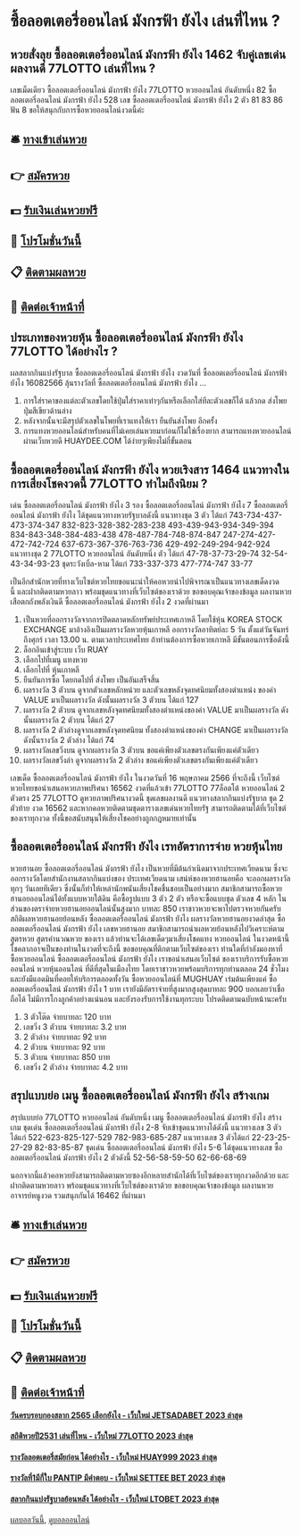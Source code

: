 # ซื้อลอตเตอรี่ออนไลน์ มังกรฟ้า ยังไง เล่นที่ไหน ?
## หวยสั่งลุย ซื้อลอตเตอรี่ออนไลน์ มังกรฟ้า ยังไง 1462 จับคู่เลขเด่นผลงานดี 77LOTTO เล่นที่ไหน ?
เลขเม็ดเดียว ซื้อลอตเตอรี่ออนไลน์ มังกรฟ้า ยังไง 77LOTTO หวยออนไลน์ อันดับหนึ่ง 82 ซื้อลอตเตอรี่ออนไลน์ มังกรฟ้า ยังไง 528
เลข ซื้อลอตเตอรี่ออนไลน์ มังกรฟ้า ยังไง 2 ตัว 81 83 86
ฟัน 8
ขอให้สนุกกับการซื้อหวยออนไลน์งวดนี้ค่ะ

## 🛎 [ทางเข้าเล่นหวย](https://bit.ly/3BG5bNw)
## 👉 [สมัครหวย](https://bit.ly/3BG5bNw)
## 💵 [รับเงินเล่นหวยฟรี](https://bit.ly/3C3mvgS)
## 👑 [โปรโมชั่นวันนี้](https://bit.ly/3C3mvgS)
## 📋 [ติดตามผลหวย](https://bit.ly/3C3mvgS)
## 📱 [ติดต่อเจ้าหน้าที่](https://bit.ly/3C3mvgS)

## ประเภทของหวยหุ้น ซื้อลอตเตอรี่ออนไลน์ มังกรฟ้า ยังไง 77LOTTO ได้อย่างไร ?
ผลสลากกินแบ่งรัฐบาล ซื้อลอตเตอรี่ออนไลน์ มังกรฟ้า ยังไง งวดวันที่ ซื้อลอตเตอรี่ออนไลน์ มังกรฟ้า ยังไง 16082566 ลุ้นรางวัลที่ ซื้อลอตเตอรี่ออนไลน์ มังกรฟ้า ยังไง …
1. การใส่ราคาของแต่ละตัวเลขโดยใช้ปุ่มใส่ราคาเท่าๆกันหรือเลือกใส่ทีละตัวเลขก็ได้ แล้วกด ส่งโพย ปุ่มสีเขียวด้านล่าง
2. หลังจากนั้นจะมีสรุปตัวเลขในโพยที่เราแทงให้เรา ยืนยันส่งโพย อีกครั้ง
3. การแทงหวยออนไลน์สำหรับคนที่ไม่เคยเล่นหวยมาก่อนก็ไม่ใช่เรื่องยาก สามารถแทงหวยออนไลน์ผ่านเว็บหวยดี HUAYDEE.COM ได้ง่ายๆเพียงไม่กี่ขั้นตอน

## ซื้อลอตเตอรี่ออนไลน์ มังกรฟ้า ยังไง หวยเริงสาร 1464 แนวทางในการเสี่ยงโชคงวดนี้ 77LOTTO ทำไมถึงนิยม ?
เด่น ซื้อลอตเตอรี่ออนไลน์ มังกรฟ้า ยังไง 3 รอง ซื้อลอตเตอรี่ออนไลน์ มังกรฟ้า ยังไง 7 ซื้อลอตเตอรี่ออนไลน์ มังกรฟ้า ยังไง ได้ชุดแนวทางหวยรัฐบาลดังนี้
แนวทางชุด 3 ตัว ได้แก่
743-734-437-473-374-347
832-823-328-382-283-238
493-439-943-934-349-394
834-843-348-384-483-438
478-487-784-748-874-847
247-274-427-472-742-724
637-673-367-376-763-736
429-492-249-294-942-924
แนวทางชุด 2 77LOTTO หวยออนไลน์ อันดับหนึ่ง ตัว ได้แก่
47-78-37-73-29-74
32-54-43-34-93-23
ชุดระวังเบิ้ล-หาม ได้แก่
733-337-373
477-774-747
33-77

เป็นอีกสำนักหวยที่ทางเว็บไซต์หวยไทยขอแนะนำให้คอหวยนำไปพิจารณาเป็นแนวทางเลขเด็ดงวดนี้ และฝากติดตามหวยลาว พร้อมชุดแนวทางที่เว็บไซต์ของเราด้วย
ขอขอบคุณเจ้าของข้อมูล
ผลงานหวยเสือตกถังพลังเงินดี ซื้อลอตเตอรี่ออนไลน์ มังกรฟ้า ยังไง 2 งวดที่ผ่านมา
1. เป็นหวยที่ออกรางวัลจากการปิดตลาดหลักทรัพย์ประเทศเกาหลี โดยใช้หุ้น KOREA STOCK EXCHANGE มาอ้างอิงเป็นผลรางวัลหวยหุ้นเกาหลี ออกรางวัลอาทิตย์ละ 5 วัน ตั้งแต่วันจันทร์ ถึงศุกร์ เวลา 13.00 น. ตามเวลาประเทศไทย ถ้าท่านต้องการซื้อหวยเกาหลี มีขั้นตอนการซื้อดังนี้
2. ล็อกอินเข้าสู่ระบบ เว็บ RUAY
3. เลือกไปที่เมนู แทงหวย
4. เลือกไปที่ หุ้นเกาหลี
5. ยืนยันการซื้อ โดยกดไปที่ ส่งโพย เป็นอันเสร็จสิ้น
6. ผลรางวัล 3 ตัวบน ดูจากตัวเลขหลักหน่วย และตัวเลขหลังจุดทศนิยมทั้งสองตำแหน่ง ของค่า VALUE มาเป็นผลรางวัล ดังนั้นผลรางวัล 3 ตัวบน ได้แก่ 127
7. ผลรางวัล 2 ตัวบน ดูจากเลขหลังจุดทศนิยมทั้งสองตำแหน่งของค่า VALUE มาเป็นผลรางวัล ดังนั้นผลรางวัล 2 ตัวบน ได้แก่ 27
8. ผลรางวัล 2 ตัวล่างดูจากเลขหลังจุดทศนิยม ทั้งสองตำแหน่งของค่า CHANGE มาเป็นผลรางวัล ดังนั้นรางวัล 2 ตัวล่าง ได้แก่ 74
9. ผลรางวัลเลขวิ่งบน ดูจากผลรางวัล 3 ตัวบน ขอแค่เพียงตัวเลขตรงกันเพียงแค่ตัวเดียว
10. ผลรางวัลเลขวิ่งล่า ดูจากผลรางวัล 2 ตัวล่าง ขอแค่เพียงตัวเลขตรงกันเพียงแค่ตัวเดียว

เลขเด็ด ซื้อลอตเตอรี่ออนไลน์ มังกรฟ้า ยังไง ในงวดวันที่ 16 พฤษภาคม 2566 ที่จะถึงนี้ เว็บไซต์หวยไทยขอนำเสนอหวยภาพปริศนา 16562 งวดที่แล้วเข้า 77LOTTO 77ล็อตโต้ หวยออนไลน์ 2 ตัวตรง 25 77LOTTO ดูหวยภาพปริศนางวดนี้ ชุดเลขผลงานดี แนวทางสลากกินแบ่งรัฐบาล ชุด 2 ตัวท้าย งวด 16562 และหากคอหวยติดตามชุดตารางเลขเด่นหวยไทยรัฐ สามารถติดตามได้ที่เว็บไซต์ของเราทุกงวด ทั้งนี้ขอสนับสนุนให้เสี่ยงโชคอย่างถูกกฎหมายเท่านั้น

## ซื้อลอตเตอรี่ออนไลน์ มังกรฟ้า ยังไง เรทอัตราการจ่าย หวยหุ้นไทย
หวยฮานอย ซื้อลอตเตอรี่ออนไลน์ มังกรฟ้า ยังไง เป็นหวยที่มีต้นกำเนิดมาจากประเทศเวียดนาม ซึ่งจะออกรางวัลโดยสำนักงานสลากกินแบ่งของ ประเทศเวียดนาม เสน่ห์ของหวยฮานอยคือ จะออกผลรางวัลทุกๆ วันเลยทีเดียว ซึ่งนั้นก็ทำให้เหล่านักพนันเสี่ยงโชคชื่นชอบเป็นอย่างมาก สมาชิกสามารถซื้อหวยฮานอยออนไลน์ได้ทั้งแบบหวยใต้ดิน คือซื้อรูปแบบ 3 ตัว 2 ตัว หรือจะซื้อแบบชุด ตัวเลข 4 หลัก ในส่วนของตราจ่ายหวยฮานอยออนไลน์นั้นสูงมาก บาทละ 850 เราชาวหวยจะพาไปตรวจหวยกันครับ
สถิติผลหวยฮานอยย้อนหลัง ซื้อลอตเตอรี่ออนไลน์ มังกรฟ้า ยังไง ผลรางวัลหวยฮานอยงวดล่าสุด ซื้อลอตเตอรี่ออนไลน์ มังกรฟ้า ยังไง เลขหวยฮานอย สมาชิกสามารถนำผลหวยย้อนหลังไปวิเคราะห์ตามสูตรหวย สูตรคำนวณหวย ของเรา แล้วท่านจะได้เลขเด็ดๆมาเสี่ยงโชคแทง หวยออนไลน์ ในงวดหน้านี้ โชคลาภอาจเป็นของท่านในงวดที่จะถึงนี้ ขอขอบคุณที่ติกตามเว็บไซต์ของเรา
ท่านใดที่กำลังมองหาที่ ซื้อหวยออนไลน์ ซื้อลอตเตอรี่ออนไลน์ มังกรฟ้า ยังไง เราขอนำเสนอเว็บไซต์ ของเราบริการรับซื้อหวยออนไลน์ หวยหุ้นออนไลน์ ที่ดีที่สุดในเมืองไทย โดยเราชาวหวยพร้อมบริการทุกท่านตลอด 24 ชั่วโมง และยังมีแอดมินที่คอยให้บริการตลอดทั้งวัน ซื้อหวยออนไลน์ที่ MUGHUAY เร่มต้นเพียงแค่ ซื้อลอตเตอรี่ออนไลน์ มังกรฟ้า ยังไง 1 บาท เรายังมีอัตราจ่ายที่สูงมากสูงสุดบาทละ 900 บอกเลยว่าเชื่อถือได้ ไม่มีการโกงลูกค้าอย่างแน่นอน และยังรองรับการใช้งานทุกระบบ โปรดติดตามฉบับหน้านะครับ
1. 3 ตัวโต๊ด จ่ายบาทละ 120 บาท
2. เลขวิ่ง 3 ตัวบน จ่ายบาทละ 3.2 บาท
3. 2 ตัวล่าง จ่ายบาทละ 92 บาท
4. 2 ตัวบน จ่ายบาทละ 92 บาท
5. 3 ตัวบน จ่ายบาทละ 850 บาท
6. เลขวิ่ง 2 ตัวล่าง จ่ายบาทละ 4.2 บาท

## สรุปแบบย่อ เมนู ซื้อลอตเตอรี่ออนไลน์ มังกรฟ้า ยังไง สร้างเกม
สรุปแบบย่อ 77LOTTO หวยออนไลน์ อันดับหนึ่ง เมนู ซื้อลอตเตอรี่ออนไลน์ มังกรฟ้า ยังไง สร้างเกม ชุดเด่น ซื้อลอตเตอรี่ออนไลน์ มังกรฟ้า ยังไง 2-8 จับเข้าชุดแนวทางได้ดังนี้
แนวทางเลข 3 ตัวได้แก่
522-623-825-127-529
782-983-685-287
แนวทางเลข 3 ตัวได้แก่
22-23-25-27-29
82-83-85-87
ชุดเด่น ซื้อลอตเตอรี่ออนไลน์ มังกรฟ้า ยังไง 5-6 ได้ชุดแนวทางเลข ซื้อลอตเตอรี่ออนไลน์ มังกรฟ้า ยังไง 2 ตัวดังนี้
52-56-58-59-50
62-66-68-69

นอกจากนี้แล้วคอหวยยังสามารถติดตามหวยซองอีกหลายสำนักได้ที่เว็บไซต์ของเราทุกงวดอีกด้วย และฝากติดตามหวยลาว พร้อมชุดแนวทางที่เว็บไซต์ของเราด้วย
ขอขอบคุณเจ้าของข้อมูล
ผลงานหวยอาจารย์หนูงวด รวมสนุกกันได้ 16462 ที่ผ่านมา

## 🛎 [ทางเข้าเล่นหวย](https://bit.ly/3BG5bNw)
## 👉 [สมัครหวย](https://bit.ly/3BG5bNw)
## 💵 [รับเงินเล่นหวยฟรี](https://bit.ly/3C3mvgS)
## 👑 [โปรโมชั่นวันนี้](https://bit.ly/3C3mvgS)
## 📋 [ติดตามผลหวย](https://bit.ly/3C3mvgS)
## 📱 [ติดต่อเจ้าหน้าที่](https://bit.ly/3C3mvgS)

#### [วันครบรอบกองสลาก 2565 เลือกยังไง - เว็บใหม่ JETSADABET 2023 ล่าสุด](https://atom.io/themes/วันครบรอบกองสลาก%202565%20เลือกยังไง%20-%20เว็บใหม่%20jetsadabet%202023%20ล่าสุด)
#### [สถิติหวยปี2531 เล่นที่ไหน - เว็บใหม่ 77LOTTO 2023 ล่าสุด](https://atom.io/themes/สถิติหวยปี2531%20เล่นที่ไหน%20-%20เว็บใหม่%2077lotto%202023%20ล่าสุด)
#### [รางวัลลอตเตอรี่สมัยก่อน ได้อย่างไร - เว็บใหม่ HUAY999 2023 ล่าสุด](https://atom.io/themes/รางวัลลอตเตอรี่สมัยก่อน%20ได้อย่างไร%20-%20เว็บใหม่%20huay999%202023%20ล่าสุด)
#### [รางวัลที่1มีกี่ใบ PANTIP มีคำตอบ - เว็บใหม่ SETTEE BET 2023 ล่าสุด](https://atom.io/themes/รางวัลที่1มีกี่ใบ%20pantip%20มีคำตอบ%20-%20เว็บใหม่%20settee%20bet%202023%20ล่าสุด)
#### [สลากกินแบ่งรัฐบาลย้อนหลัง ได้อย่างไร - เว็บใหม่ LTOBET 2023 ล่าสุด](https://atom.io/themes/สลากกินแบ่งรัฐบาลย้อนหลัง%20ได้อย่างไร%20-%20เว็บใหม่%20ltobet%202023%20ล่าสุด)

[ผลบอลวันนี้](https://siamsport.tv "ผลบอลวันนี้"), [ดูบอลออนไลน์](https://siamsport.tv/ดูบอลสด "ดูบอลออนไลน์")